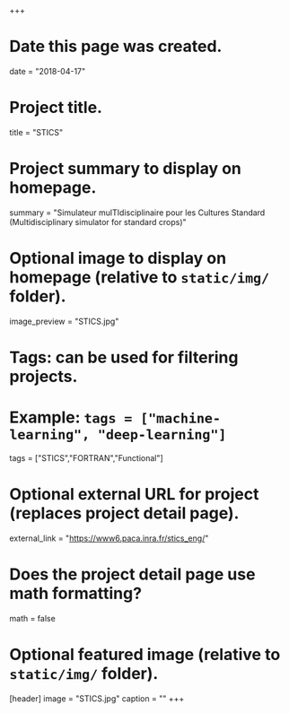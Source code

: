+++
# Date this page was created.
date = "2018-04-17"

# Project title.
title = "STICS"

# Project summary to display on homepage.
summary = "Simulateur mulTIdisciplinaire pour les Cultures Standard (Multidisciplinary simulator for standard crops)"

# Optional image to display on homepage (relative to `static/img/` folder).
image_preview = "STICS.jpg"

# Tags: can be used for filtering projects.
# Example: `tags = ["machine-learning", "deep-learning"]`
tags = ["STICS","FORTRAN","Functional"]

# Optional external URL for project (replaces project detail page).
external_link = "https://www6.paca.inra.fr/stics_eng/"

# Does the project detail page use math formatting?
math = false

# Optional featured image (relative to `static/img/` folder).
[header]
image = "STICS.jpg"
caption = ""
+++

